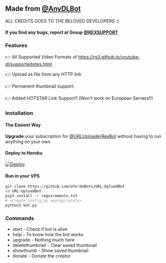 ## Made from [@AnyDLBot](https://telegram.dog/Hx_AnyDLBot)

ALL CREDITS GOES TO THE BELOVED DEVELOPERS :)

#### If you find any bugs, report at Group [@REXSUPPORT](https://telegram.dog/REX_BOT_SUPPORT)

### Features

👉 All Supported Video Formats of https://rg3.github.io/youtube-dl/supportedsites.html

👉 Upload as file from any HTTP link

👉 Permanent thumbnail support.

👉 Added HOTSTAR Link Support!!  (Won't work on European Servers!!)



### Installation

#### The Easiest Way

**Upgrade** your subscription for [@URLUploaderRexBot](https://telegram.dog/URLUPLOADERREXBOT) without having to run anything on your own

#### Deploy to Heroku

[![Deploy](https://www.herokucdn.com/deploy/button.svg)](https://www.heroku.com/deploy?)

#### Run in your VPS
```sh
git clone https://github.com/oVo-HxBots/URL-UploadBot
cd URL-UploadBot
pip3 install -r requirements.txt
# <Create config.py appropriately>
python3 bot.py
```

### Commands

* start             - Check if bot is alive
* help              - To know how the bot works
* upgrade           - Nothing much here
* deletethumbnail   - Clear saved thumbnail
* showthumb         - Show saved thumbnail
* donate            - Donate the creator
